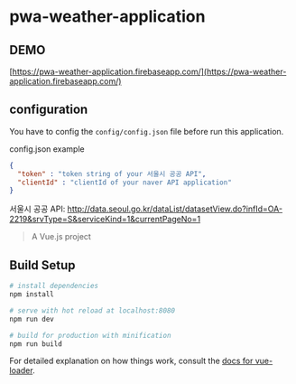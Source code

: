 # pwa-weather-application

## DEMO
[https://pwa-weather-application.firebaseapp.com/](https://pwa-weather-application.firebaseapp.com/)

## configuration
You have to config the `config/config.json` file before run this application.

config.json example
```json
{
  "token" : "token string of your 서울시 공공 API",
  "clientId" : "clientId of your naver API application"
}
```
서울시 공공 API: http://data.seoul.go.kr/dataList/datasetView.do?infId=OA-2219&srvType=S&serviceKind=1&currentPageNo=1


> A Vue.js project

## Build Setup

``` bash
# install dependencies
npm install

# serve with hot reload at localhost:8080
npm run dev

# build for production with minification
npm run build
```

For detailed explanation on how things work, consult the [docs for vue-loader](http://vuejs.github.io/vue-loader).
